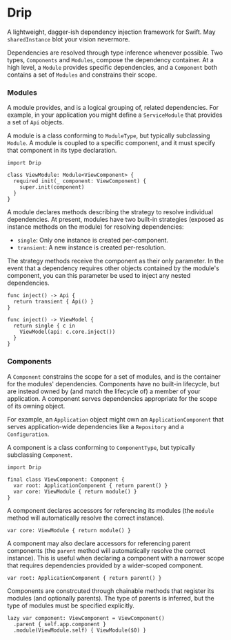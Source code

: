 # Drip

A lightweight, dagger-ish dependency injection framework for Swift. May `sharedInstance` blot your vision nevermore.

Dependencies are resolved through type inference whenever possible. Two types, `Components` and `Modules`, compose the dependency container. At a high level, a `Module` provides specific dependencies, and a `Component` both contains a set of `Modules` and constrains their scope.

### Modules

A module provides, and is a logical grouping of, related dependencies. For example, in your application you might define a `ServiceModule` that provides a set of `Api` objects.

A module is a class conforming to `ModuleType`, but typically subclassing `Module`. A module is coupled to a specific component, and it must specify that component in its type declaration. 

```
import Drip

class ViewModule: Module<ViewComponent> {
  required init(_ component: ViewComponent) {
    super.init(component)
  }
}
```

A module declares methods describing the strategy to resolve individual dependencies. At present, modules have two built-in strategies (exposed as instance methods on the module) for resolving dependencies:

- `single`: Only one instance is created per-component.
- `transient`: A new instance is created per-resolution. 

The strategy methods receive the component as their only parameter. In the event that a dependency requires other objects contained by the module's component, you can this parameter be used to inject any nested dependencies.

```
func inject() -> Api {
  return transient { Api() }
}

func inject() -> ViewModel {
  return single { c in
    ViewModel(api: c.core.inject())
  }
}
```

### Components

A `Component` constrains the scope for a set of modules, and is the container for the modules' dependencies. Components have no built-in lifecycle, but are instead owned by (and match the lifecycle of) a member of your application. A component serves dependencies appropriate for the scope of its owning object.

For example, an `Application` object might own an `ApplicationComponent` that serves application-wide dependencies like a `Repository` and a `Configuration`.

A component is a class conforming to `ComponentType`, but typically subclassing `Component`.

```
import Drip

final class ViewComponent: Component {
  var root: ApplicationComponent { return parent() }
  var core: ViewModule { return module() }
}
```

A component declares accessors for referencing its modules (the `module` method will automatically resolve the correct instance).

```
var core: ViewModule { return module() }
```

A component may also declare accessors for referencing parent components (the `parent` method will automatically resolve the correct instance). This is useful when declaring a component with a narrower scope that requires dependencies provided by a wider-scoped component.

```
var root: ApplicationComponent { return parent() }
```

Components are constrcuted through chainable methods that register its modules (and optionally parents). The type of parents is inferred, but the type of modules must be specified explicitly.

```
lazy var component: ViewComponent = ViewComponent()
  .parent { self.app.component }
  .module(ViewModule.self) { ViewModule($0) }
```
